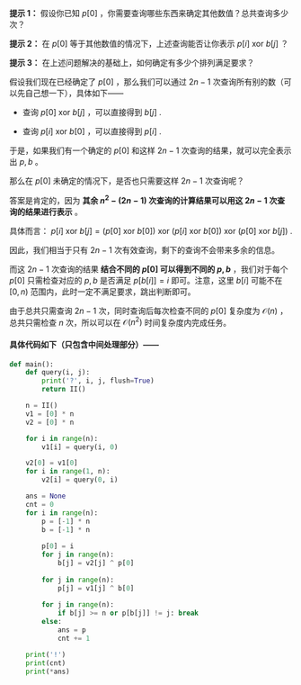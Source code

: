 **提示 1：** 假设你已知 $p[0]$ ，你需要查询哪些东西来确定其他数值？总共查询多少次？

**提示 2：** 在 $p[0]$ 等于其他数值的情况下，上述查询能否让你表示 $p[i]\ \mathrm{xor}\ b[j]$ ？

**提示 3：** 在上述问题解决的基础上，如何确定有多少个排列满足要求？

假设我们现在已经确定了 $p[0]$ ，那么我们可以通过 $2n-1$ 次查询所有别的数（可以先自己想一下），具体如下——

- 查询 $p[0]\ \mathrm{xor}\ b[j]$ ，可以直接得到 $b[j]$ .

- 查询 $p[i]\ \mathrm{xor}\ b[0]$ ，可以直接得到 $p[i]$ .

于是，如果我们有一个确定的 $p[0]$ 和这样 $2n-1$ 次查询的结果，就可以完全表示出 $p,b$ 。

那么在 $p[0]$ 未确定的情况下，是否也只需要这样 $2n-1$ 次查询呢？

答案是肯定的，因为 **其余 $n^2-(2n-1)$ 次查询的计算结果可以用这 $2n-1$ 次查询的结果进行表示** 。

具体而言： $p[i]\ \mathrm{xor}\ b[j]=(p[0]\ \mathrm{xor}\ b[0])\ \mathrm{xor}\ (p[i]\ \mathrm{xor}\ b[0])\ \mathrm{xor}\ (p[0]\ \mathrm{xor}\ b[j])$ .

因此，我们相当于只有 $2n-1$ 次有效查询，剩下的查询不会带来多余的信息。

而这 $2n-1$ 次查询的结果 **结合不同的 $p[0]$ 可以得到不同的 $p, b$** ，我们对于每个 $p[0]$ 只需检查对应的 $p,b$ 是否满足 $p[b[i]]=i$ 即可。注意，这里 $b[i]$ 可能不在 $[0,n)$ 范围内，此时一定不满足要求，跳出判断即可。

由于总共只需查询 $2n-1$ 次，同时查询后每次检查不同的 $p[0]$ 复杂度为 $\mathcal{O}(n)$ ，总共只需检查 $n$ 次，所以可以在 $\mathcal{O}(n^2)$ 时间复杂度内完成任务。

#### 具体代码如下（只包含中间处理部分）——

```Python []
def main():
    def query(i, j):
        print('?', i, j, flush=True)
        return II()

    n = II()
    v1 = [0] * n
    v2 = [0] * n

    for i in range(n):
        v1[i] = query(i, 0)

    v2[0] = v1[0]
    for i in range(1, n):
        v2[i] = query(0, i)

    ans = None
    cnt = 0
    for i in range(n):
        p = [-1] * n
        b = [-1] * n
        
        p[0] = i
        for j in range(n):
            b[j] = v2[j] ^ p[0]
        
        for j in range(n):
            p[j] = v1[j] ^ b[0]
        
        for j in range(n):
            if b[j] >= n or p[b[j]] != j: break
        else:
            ans = p
            cnt += 1

    print('!')
    print(cnt)
    print(*ans)
```
